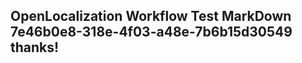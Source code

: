 <properties
ms.topic="hero-topic"
ms.test1="hero-topic"
ms.test2="test"/>

## OpenLocalization Workflow Test MarkDown 7e46b0e8-318e-4f03-a48e-7b6b15d30549 thanks!
